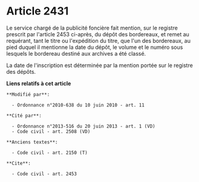 # Article 2431

Le service chargé de la publicité foncière fait mention, sur le registre prescrit par l'article 2453 ci-après, du dépôt des
bordereaux, et remet au requérant, tant le titre ou l'expédition du titre, que l'un des bordereaux, au pied duquel il
mentionne la date du dépôt, le volume et le numéro sous lesquels le bordereau destiné aux archives a été classé. 

La date de l'inscription est déterminée par la mention portée sur le registre des dépôts.

**Liens relatifs à cet article**

	**Modifié par**:

	  - Ordonnance n°2010-638 du 10 juin 2010 - art. 11

	**Cité par**:

	  - Ordonnance n°2013-516 du 20 juin 2013 - art. 1 (VD)
	  - Code civil - art. 2508 (VD)

	**Anciens textes**:

	  - Code civil - art. 2150 (T)

	**Cite**:

	  - Code civil - art. 2453
